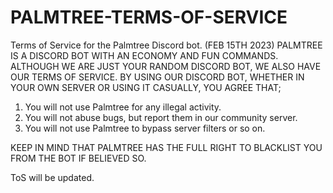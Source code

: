 # PALMTREE-TERMS-OF-SERVICE
Terms of Service for the Palmtree Discord bot. (FEB 15TH 2023)
PALMTREE IS A DISCORD BOT WITH AN ECONOMY AND FUN COMMANDS. ALTHOUGH WE ARE JUST YOUR RANDOM DISCORD BOT, WE ALSO HAVE OUR TERMS OF SERVICE.
BY USING OUR DISCORD BOT, WHETHER IN YOUR OWN SERVER OR USING IT CASUALLY, YOU AGREE THAT;

1. You will not use Palmtree for any illegal activity.
2. You will not abuse bugs, but report them in our community server.
3. You will not use Palmtree to bypass server filters or so on.

KEEP IN MIND THAT PALMTREE HAS THE FULL RIGHT TO BLACKLIST YOU FROM THE BOT IF BELIEVED SO.

ToS will be updated.
